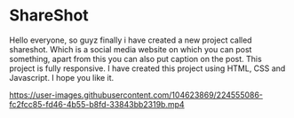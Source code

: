 # ShareShot
Hello everyone, so guyz finally i have created a new project called shareshot. Which is a social media website on which you can post something, apart from this you can also put caption on the post. This project is fully responsive. I have created this project using HTML, CSS and Javascript. I hope you like it.

https://user-images.githubusercontent.com/104623869/224555086-fc2fcc85-fd46-4b55-b8fd-33843bb2319b.mp4

